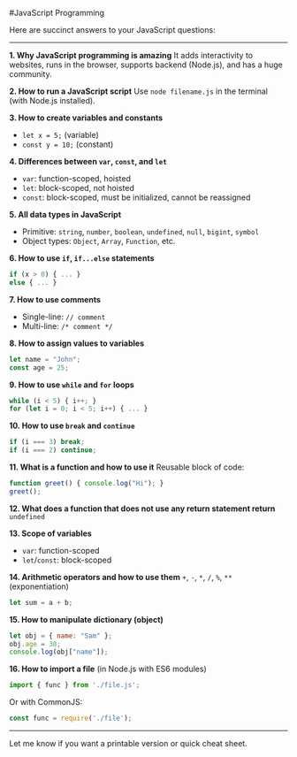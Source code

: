 #JavaScript Programming

Here are succinct answers to your JavaScript questions:

---

**1. Why JavaScript programming is amazing**
It adds interactivity to websites, runs in the browser, supports backend (Node.js), and has a huge community.

**2. How to run a JavaScript script**
Use `node filename.js` in the terminal (with Node.js installed).

**3. How to create variables and constants**

* `let x = 5;` (variable)
* `const y = 10;` (constant)

**4. Differences between `var`, `const`, and `let`**

* `var`: function-scoped, hoisted
* `let`: block-scoped, not hoisted
* `const`: block-scoped, must be initialized, cannot be reassigned

**5. All data types in JavaScript**

* Primitive: `string`, `number`, `boolean`, `undefined`, `null`, `bigint`, `symbol`
* Object types: `Object`, `Array`, `Function`, etc.

**6. How to use `if`, `if...else` statements**

```js
if (x > 0) { ... }  
else { ... }
```

**7. How to use comments**

* Single-line: `// comment`
* Multi-line: `/* comment */`

**8. How to assign values to variables**

```js
let name = "John";  
const age = 25;
```

**9. How to use `while` and `for` loops**

```js
while (i < 5) { i++; }  
for (let i = 0; i < 5; i++) { ... }
```

**10. How to use `break` and `continue`**

```js
if (i === 3) break;  
if (i === 2) continue;
```

**11. What is a function and how to use it**
Reusable block of code:

```js
function greet() { console.log("Hi"); }  
greet();
```

**12. What does a function that does not use any return statement return**
`undefined`

**13. Scope of variables**

* `var`: function-scoped
* `let`/`const`: block-scoped

**14. Arithmetic operators and how to use them**
`+`, `-`, `*`, `/`, `%`, `**` (exponentiation)

```js
let sum = a + b;
```

**15. How to manipulate dictionary (object)**

```js
let obj = { name: "Sam" };  
obj.age = 30;  
console.log(obj["name"]);
```

**16. How to import a file** (in Node.js with ES6 modules)

```js
import { func } from './file.js';
```

Or with CommonJS:

```js
const func = require('./file');
```

---

Let me know if you want a printable version or quick cheat sheet.
